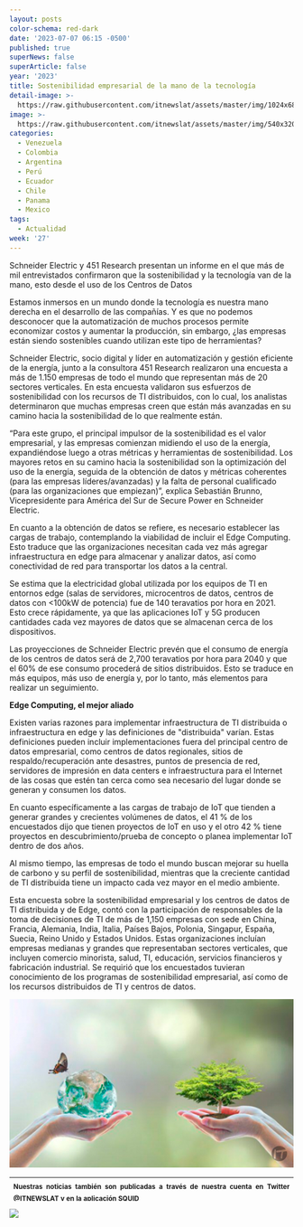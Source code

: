 ```yaml
---
layout: posts
color-schema: red-dark
date: '2023-07-07 06:15 -0500'
published: true
superNews: false
superArticle: false
year: '2023'
title: Sostenibilidad empresarial de la mano de la tecnología
detail-image: >-
  https://raw.githubusercontent.com/itnewslat/assets/master/img/1024x680/ecologia-g.jpg
image: >-
  https://raw.githubusercontent.com/itnewslat/assets/master/img/540x320/ecologia-p.jpg
categories:
  - Venezuela
  - Colombia
  - Argentina
  - Perú
  - Ecuador
  - Chile
  - Panama
  - Mexico
tags:
  - Actualidad
week: '27'
---
```

Schneider Electric y 451 Research presentan un informe en el que más de mil entrevistados confirmaron que la sostenibilidad y la tecnología van de la mano, esto desde el uso de los Centros de Datos 

Estamos inmersos en un mundo donde la tecnología es nuestra mano derecha en el desarrollo de las compañías. Y es que no podemos desconocer que la automatización de muchos procesos permite economizar costos y aumentar la producción, sin embargo, ¿las empresas están siendo sostenibles cuando utilizan este tipo de herramientas?

Schneider Electric, socio digital y líder en automatización y gestión eficiente de la energía, junto a la consultora 451 Research realizaron una encuesta a más de 1.150 empresas de todo el mundo que representan más de 20 sectores verticales. En esta encuesta validaron sus esfuerzos de sostenibilidad con los recursos de TI distribuidos, con lo cual,  los analistas determinaron que muchas empresas creen que están más avanzadas en su camino hacia la sostenibilidad de lo que realmente están. 

“Para este grupo, el principal impulsor de la sostenibilidad es el valor empresarial, y las empresas comienzan midiendo el uso de la energía, expandiéndose luego a otras métricas y herramientas de sostenibilidad. Los mayores retos en su camino hacia la sostenibilidad son la optimización del uso de la energía, seguida de la obtención de datos y métricas coherentes (para las empresas líderes/avanzadas) y la falta de personal cualificado (para las organizaciones que empiezan)”, explica Sebastián Brunno, Vicepresidente para América del Sur de Secure Power en Schneider Electric.

En cuanto a la obtención de datos se refiere, es necesario establecer las cargas de trabajo, contemplando la viabilidad de incluir el Edge Computing. Esto traduce que las organizaciones necesitan cada vez más agregar infraestructura en edge para almacenar y analizar datos, así como conectividad de red para transportar los datos a la central. 

Se estima que la electricidad global utilizada por los equipos de TI en entornos edge (salas de servidores, microcentros de datos, centros de datos con <100kW de potencia) fue de 140 teravatios por hora en 2021. Esto crece rápidamente, ya que las aplicaciones IoT y 5G producen cantidades cada vez mayores de datos que se almacenan cerca de los dispositivos. 

Las proyecciones de Schneider Electric prevén que el consumo de energía de los centros de datos será de 2,700 teravatios por hora para 2040 y que el 60% de ese consumo procederá de sitios distribuidos. Esto se traduce en más equipos, más uso de energía y, por lo tanto, más elementos para realizar un seguimiento. 

**Edge Computing, el mejor aliado**

Existen varias razones para implementar infraestructura de TI distribuida o infraestructura en edge y las definiciones de "distribuida" varían. Estas definiciones pueden incluir implementaciones fuera del principal centro de datos empresarial, como centros de datos regionales, sitios de respaldo/recuperación ante desastres, puntos de presencia de red, servidores de impresión en data centers e infraestructura para el Internet de las cosas que estén tan cerca como sea necesario del lugar donde se generan y consumen los datos. 

En cuanto específicamente a las cargas de trabajo de IoT que tienden a generar grandes y crecientes volúmenes de datos, el 41 % de los encuestados dijo que tienen proyectos de IoT en uso y el otro 42 % tiene proyectos en descubrimiento/prueba de concepto o planea implementar IoT dentro de dos años.

Al mismo tiempo, las empresas de todo el mundo buscan mejorar su huella de carbono y su perfil de sostenibilidad, mientras que la creciente cantidad de TI distribuida tiene un impacto cada vez mayor en el medio ambiente. 

Esta encuesta sobre la sostenibilidad empresarial y los centros de datos de TI distribuida y de Edge, contó con la participación de responsables de la toma de decisiones de TI de más de 1,150 empresas con sede en China, Francia, Alemania, India, Italia, Países Bajos, Polonia, Singapur, España, Suecia, Reino Unido y Estados Unidos. Estas organizaciones incluían empresas medianas y grandes que representaban sectores verticales, que incluyen comercio minorista, salud, TI, educación, servicios financieros y fabricación industrial. Se requirió que los encuestados tuvieran conocimiento de los programas de sostenibilidad empresarial, así como de los recursos distribuidos de TI y centros de datos.

![](https://raw.githubusercontent.com/itnewslat/assets/master/img/540x320/ecologia-p.jpg)

<table style="height: 42px;" width="569">
<tbody>
<tr>
<td style="text-align: justify;"><sub><strong>Nuestras noticias también son publicadas a través de nuestra cuenta en Twitter <a href="https://twitter.com/itnewslat?lang=es">@ITNEWSLAT</a> y en la aplicación <a href="https://squidapp.co/en/">SQUID</a></strong></sub></td>
</tr>
</tbody>
</table>
<img src="https://tracker.metricool.com/c3po.jpg?hash=56f88a41e39ab42c063cc51676587a04"/>